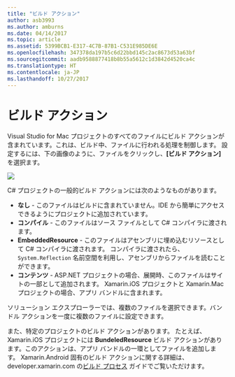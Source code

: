 ```yaml
---
title: "ビルド アクション"
author: asb3993
ms.author: amburns
ms.date: 04/14/2017
ms.topic: article
ms.assetid: 5399BCB1-E317-4C7B-87B1-C531E985DE6E
ms.openlocfilehash: 347378da197b5c6d22bbd145c2ac8673d53a63bf
ms.sourcegitcommit: aadb9588877418b8b55a5612c1d3842d4520ca4c
ms.translationtype: HT
ms.contentlocale: ja-JP
ms.lasthandoff: 10/27/2017
---
```

# <a name="build-actions"></a>ビルド アクション 

Visual Studio for Mac プロジェクトのすべてのファイルにビルド アクションが含まれています。これは、ビルド中、ファイルに行われる処理を制御します。 設定するには、下の画像のように、ファイルをクリックし、**[ビルド アクション]** を選択ます。

![](media/projects-and-solutions-image1.png)

C# プロジェクトの一般的ビルド アクションには次のようなものがあります。

* **なし** - このファイルはビルドに含まれていません。IDE から簡単にアクセスできるようにプロジェクトに追加されています。
* **コンパイル** - このファイルはソース ファイルとして C# コンパイラに渡されます。
* **EmbeddedResource** - このファイルはアセンブリに埋め込むリソースとして C# コンパイラに渡されます。 コンパイラに渡されたら、`System.Reflection` 名前空間を利用し、アセンブリからファイルを読むことができます。
* **コンテンツ** - ASP.NET プロジェクトの場合、展開時、このファイルはサイトの一部として追加されます。 Xamarin.iOS プロジェクトと Xamarin.Mac プロジェクトの場合、アプリ バンドルに含まれます。

ソリューション エクスプローラーでは、複数のファイルを選択できます。バンドル アクションを一度に複数のファイルに設定できます。

また、特定のプロジェクトのビルド アクションがあります。 たとえば、Xamarin.iOS プロジェクトには **BundeledResource** ビルド アクションがあります。このアクションは、アプリ バンドルの一環としてファイルを追加します。 Xamarin.Android 固有のビルド アクションに関する詳細は、developer.xamarin.com の[ビルド プロセス](https://developer.xamarin.com/guides/android/under_the_hood/build_process/#Build_Actions) ガイドでご覧いただけます。